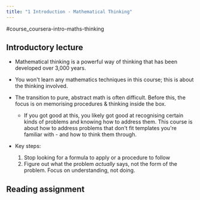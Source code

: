 ```yaml
---
title: "1 Introduction - Mathematical Thinking"
---
```

#course_coursera-intro-maths-thinking 

## Introductory lecture

- Mathematical thinking is a powerful way of thinking that has been developed over 3,000 years.
- You won't learn any mathematics techniques in this course; this is about the thinking involved.
- The transition to pure, abstract math is often difficult. Before this, the focus is on memorising procedures & thinking inside the box. 
  - If you got good at this, you likely got good at recognising certain kinds of problems and knowing how to address them. This course is about how to address problems that don't fit templates you're familiar with - and how to think them through.

- Key steps:
  1. Stop looking for a formula to apply or a procedure to follow
  2. Figure out what the problem *actually* says, not the form of the problem. Focus on understanding, not doing.

## Reading assignment
